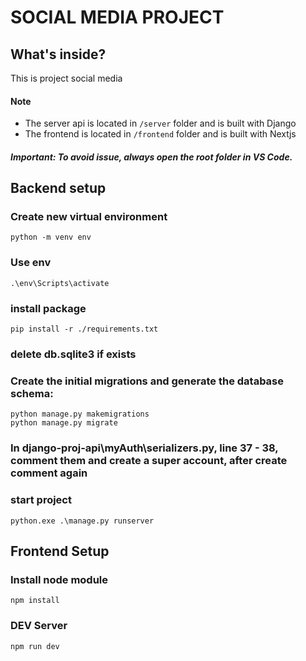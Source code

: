 # SOCIAL MEDIA PROJECT
## What's inside?
This is project social media

#### Note
- The server api is located in ```/server``` folder and is built with Django
- The frontend is located in ```/frontend``` folder and is built with Nextjs
##### Important: To avoid issue, always open the root folder in VS Code.      


## Backend setup
### Create new virtual environment
```
python -m venv env
```
### Use env
```
.\env\Scripts\activate
```
### install package 
```
pip install -r ./requirements.txt
```
### delete db.sqlite3 if exists
### Create the initial migrations and generate the database schema:
```
python manage.py makemigrations
python manage.py migrate
```
### In django-proj-api\myAuth\serializers.py, line 37 - 38, comment them and create a super account, after create comment again
### start project 
```
python.exe .\manage.py runserver
```

## Frontend Setup
### Install node module
```
npm install
```
### DEV Server
```
npm run dev
```
